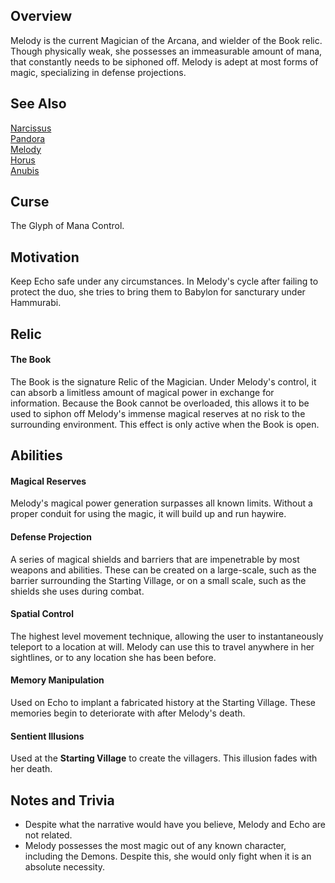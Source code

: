 ## Overview
Melody is the current Magician of the Arcana, and wielder of the Book relic. Though physically weak, she possesses
an immeasurable amount of mana, that constantly needs to be siphoned off. Melody is adept at most forms of magic,
specializing in defense projections.


## See Also
[Narcissus](./characters/narcissus) <br/>
[Pandora](./characters/pandora) <br/>
[Melody](./characters/melody) <br/>
[Horus](./characters/horus) <br/>
[Anubis](./characters/anubis) <br/>


## Curse
The Glyph of Mana Control. 


## Motivation
Keep Echo safe under any circumstances. In Melody's cycle after failing to protect the duo, she tries to bring them to Babylon for sancturary under Hammurabi.  



## Relic
#### The Book
The Book is the signature Relic of the Magician. Under Melody's control, it can absorb a limitless amount of magical power in exchange for information. Because the Book cannot be overloaded, this allows it to be used to siphon off Melody's immense magical reserves at no risk to the surrounding environment. This effect is only active when the Book is open.

## Abilities
#### Magical Reserves
Melody's magical power generation surpasses all known limits. Without a proper conduit for using the magic, it will build up and run haywire.

#### Defense Projection
A series of magical shields and barriers that are impenetrable by most weapons and abilities. These can be created
on a large-scale, such as the barrier surrounding the Starting Village, or on a small scale, such as the shields she uses during combat.

#### Spatial Control
The highest level movement technique, allowing the user to instantaneously teleport to a location at will. Melody can use this to travel anywhere in her sightlines, or to any location she has been before.

#### Memory Manipulation
Used on Echo to implant a fabricated history at the Starting Village. These memories begin to deteriorate with after Melody's death.

#### Sentient Illusions
Used at the **Starting Village** to create the villagers. This illusion fades with her death.


## Notes and Trivia
- Despite what the narrative would have you believe, Melody and Echo are not related.
- Melody possesses the most magic out of any known character, including the Demons. Despite this, she would only fight when it is an absolute necessity. 